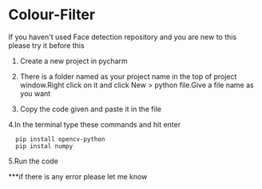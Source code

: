 # Colour-Filter

If you haven't used Face detection repository and you are new to this please try it before this

1. Create a new project in pycharm

2. There is a folder named as your project name in the top of project window.Right click on it and click New > python file.Give a file name as you want

3. Copy the code given and paste it in the file

4.In the terminal type these commands and hit enter

      pip install opencv-python
      pip instal numpy

5.Run the code

***if there is any error please let me know
